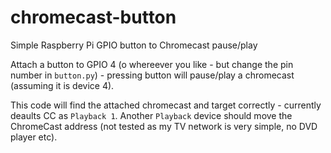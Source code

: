 # chromecast-button
Simple Raspberry Pi GPIO button to Chromecast pause/play

Attach a button to GPIO 4 (o whereever you like - but change the pin number in `button.py`) - pressing button will pause/play a chromecast (assuming it is device 4).

This code will find the attached chromecast and target correctly - currently deaults CC as `Playback 1`.  Another `Playback` device should move the ChromeCast address (not tested as my TV network is very simple, no DVD player etc).
